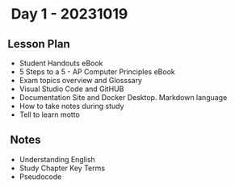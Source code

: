 #  Day 1 - 20231019

## Lesson Plan

- Student Handouts eBook
- 5 Steps to a 5 - AP Computer Principles eBook
- Exam topics overview and Glosssary
- Visual Studio Code and GitHUB
- Documentation Site and Docker Desktop. Markdown language
- How to take notes during study
- Tell to learn motto

##  Notes

- Understanding English
- Study Chapter Key Terms
- Pseudocode


